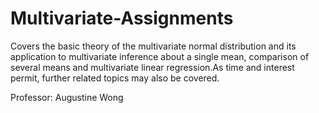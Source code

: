 # Multivariate-Assignments

Covers the basic theory of the multivariate normal distribution and its application to multivariate inference about a single mean, 
comparison of several means and multivariate linear regression.As time and interest permit, further related topics may also be covered.

Professor: Augustine Wong
